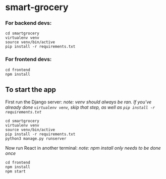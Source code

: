 # smart-grocery

### For backend devs:

```
cd smartgrocery
virtualenv venv
source venv/bin/active
pip install -r requirements.txt
```

### For frontend devs:

```
cd frontend
npm install
```


## To start the app
First run the Django server:
*note: venv should always be ran. If you've already done `virtualenv venv`, skip that step, as well as `pip install -r requirements.txt`*
```
cd smartgrocery
virtualenv venv
source venv/bin/active
pip install -r requirements.txt
python3 manage.py runserver
```

Now run React in another terminal:
*note: npm install only needs to be done once*
```
cd frontend
npm install
npm start
```
